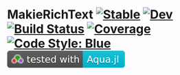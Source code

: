 # MakieRichText [![Stable](https://img.shields.io/badge/docs-stable-blue.svg)](https://daizutabi.github.io/MakieRichText.jl/stable/) [![Dev](https://img.shields.io/badge/docs-dev-blue.svg)](https://daizutabi.github.io/MakieRichText.jl/dev/) [![Build Status](https://github.com/daizutabi/MakieRichText.jl/actions/workflows/CI.yml/badge.svg?branch=main)](https://github.com/daizutabi/MakieRichText.jl/actions/workflows/CI.yml?query=branch%3Amain) [![Coverage](https://codecov.io/gh/daizutabi/MakieRichText.jl/branch/main/graph/badge.svg)](https://codecov.io/gh/daizutabi/MakieRichText.jl) [![Code Style: Blue](https://img.shields.io/badge/code%20style-blue-4495d1.svg)](https://github.com/invenia/BlueStyle) [![Aqua](https://raw.githubusercontent.com/JuliaTesting/Aqua.jl/master/badge.svg)](https://github.com/JuliaTesting/Aqua.jl)
